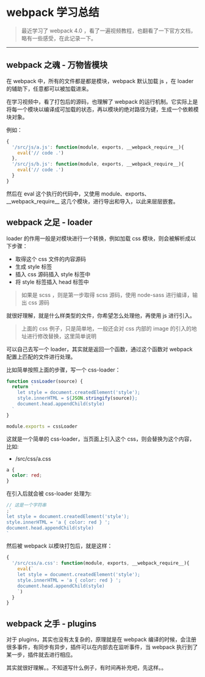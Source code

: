 # webpack 学习总结

> 最近学习了 webpack 4.0 ，看了一遍视频教程，也翻看了一下官方文档，略有一些感受，在此记录一下。

---

## webpack 之魂 - 万物皆模块

在 webpack 中，所有的文件都是都是模块，webpack 默认加载 js ，在 loader 的辅助下，任意都可以被加载进来。

在学习视频中，看了打包后的源码，也理解了 webpack 的运行机制。它实际上是将每一个模块以编译成可加载的状态，再以模块的绝对路径为键，生成一个依赖模块对象。

例如：

```js
{
  '/src/js/a.js': function(module, exports, __webpack_require__){
    eval('// code .')
  },
  '/src/js/b.js': function(module, exports, __webpack_require__){
    eval('// code .')
  }
}
```

然后在 eval 这个执行的代码中，又使用 module、exports、\_\_webpack_require\_\_ 这几个模块，进行导出和导入，以此来层层嵌套。

## webpack 之足 - loader

loader 的作用一般是对模块进行一个转换，例如加载 css 模块，则会被解析成以下步骤：

- 取得这个 css 文件的内容源码
- 生成 style 标签
- 插入 css 源码插入 style 标签中
- 将 style 标签插入 head 标签中

> 如果是 scss ，则是第一步取得 scss 源码，使用 node-sass 进行编译，输出 css 源码

就很好理解，就是什么样类型的文件，你希望怎么处理他，再使用 js 进行引入。

> 上面的 css 例子，只是简单地，一般还会对 css 内部的 image 的引入的地址进行修改替换，这里简单说明

可以自己去写一个 loader，其实就是返回一个函数，通过这个函数对 webpack 配置上匹配的文件进行处理。

比如简单按照上面的步骤，写一个 css-loader：

```js
function cssLoader(source) {
  return `
    let style = document.createdElement('style');
    style.innerHTML = ${JSON.stringify(source)};
    document.head.appendChild(style)
  `
}

module.exports = cssLoader
```

这就是一个简单的 css-loader，当页面上引入这个 css，则会替换为这个内容，比如:

- /src/css/a.css

```css
a {
  color: red;
}
```

在引入后就会被 css-loader 处理为:

```js
// 这是一个字符串
;`
let style = document.createdElement('style');
style.innerHTML = 'a { color: red } ';
document.head.appendChild(style)
`
```

然后被 webpack 以模块打包后，就是这样：

```js
{
  '/src/css/a.css': function(module, exports, __webpack_require__){
    eval(`
    let style = document.createdElement('style');
    style.innerHTML = 'a { color: red } ';
    document.head.appendChild(style)
    `)
  }
}
```

## webpack 之手 - plugins

对于 plugins，其实也没有太复杂的，原理就是在 webpack 编译的时候，会注册很多事件，有同步有异步，插件可以在内部去在监听事件，当 webpack 执行到了某一步，插件就去进行相应。

其实就很好理解。。不知道写什么例子，有时间再补充吧，先这样。。
